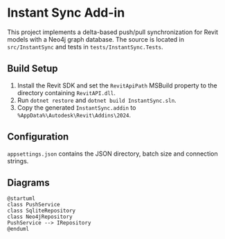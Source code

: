 # Instant Sync Add-in

This project implements a delta-based push/pull synchronization for Revit models with a Neo4j graph database. The source is located in `src/InstantSync` and tests in `tests/InstantSync.Tests`.

## Build Setup
1. Install the Revit SDK and set the `RevitApiPath` MSBuild property to the directory containing `RevitAPI.dll`.
2. Run `dotnet restore` and `dotnet build InstantSync.sln`.
3. Copy the generated `InstantSync.addin` to `%AppData%\Autodesk\Revit\Addins\2024`.

## Configuration
`appsettings.json` contains the JSON directory, batch size and connection strings.

## Diagrams
```plantuml
@startuml
class PushService
class SqliteRepository
class Neo4jRepository
PushService --> IRepository
@enduml